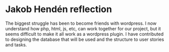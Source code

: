 # Jakob Hendén reflection
The biggest struggle has been to become friends with wordpress. I now understand how php, html, js, etc, can work together for our project, but it seems difficult to make it all work as a wordpress plugin. I have contributed to designing the database that will be used and the structure to user stories and tasks.
